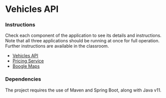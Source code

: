 # Vehicles API

### Instructions

Check each component of the application to see its details and instructions. Note that all three applications
should be running at once for full operation. Further instructions are available in the classroom.

- [Vehicles API](vehicles-api/README.md)
- [Pricing Service](pricing-service/README.md)
- [Boogle Maps](boogle-maps/README.md)

### Dependencies

The project requires the use of Maven and Spring Boot, along with Java v11.

